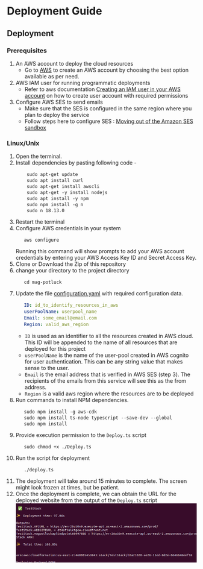# Deployment Guide

## Deployment 

### Prerequisites

1. An AWS account to deploy the cloud resources 
   - Go to [AWS](https://aws.amazon.com/) to create an AWS account by choosing the best option available as per need.
2. AWS IAM user for running programmatic deployments
   - Refer to aws documentation [Creating an IAM user in your AWS account](https://docs.aws.amazon.com/IAM/latest/UserGuide/id_users_create.html) on how to create user account with required permissions
3. Configure AWS SES to send emails
   - Make sure that the SES is configured in the same region where you plan to deploy the service
   - Follow steps here to configure SES : [Moving out of the Amazon SES sandbox](https://docs.aws.amazon.com/ses/latest/dg/request-production-access.html)

### Linux/Unix

1. Open the terminal.
2. Install dependencies by pasting following code - 
    ```shell
        sudo apt-get update
        sudo apt install curl
        sudo apt-get install awscli
        sudo apt-get -y install nodejs
        sudo apt install -y npm
        sudo npm install -g n
        sudo n 18.13.0
    ```
2. Restart the terminal
3. Configure AWS credentials in your system
   ```shell
      aws configure
   ```
   Running this command will show prompts to add your AWS account credentials by entering your AWS Access Key ID and Secret Access Key.   
4. Clone or Download the Zip of this repository
5. change your directory to the project directory
   ```shell
      cd mag-potluck
   ```
6. Update the file [configuration.yaml](../Backend/configuration.yaml) with required configuration data.
   ```yaml
      ID: id_to_identify_resources_in_aws
      userPoolName: userpool_name
      Email: some_email@email.com
      Region: valid_aws_region
   ```
   - `ID` is used as an identifier to all the resources created in AWS cloud. This ID will be appended to the name of all resources that are deployed for this project
   - `userPoolName` is the name of the user-pool created in AWS cognito for user authentication. This can be any string value that makes sense to the user.
   - `Email` is the email address that is verified in AWS SES (step 3). The recipients of the emails from this service will see this as the from address.
   - `Region` is a valid aws region where the resources are to be deployed
7. Run commands to install NPM dependencies.
   ```shell
      sudo npm install -g aws-cdk
      sudo npm install ts-node typescript --save-dev --global
      sudo npm install
   ```
8. Provide execution permission to the `Deploy.ts` script
   ```shell
      sudo chmod +x ./Deploy.ts
   ```
9. Run the script for deployment
   ```shell
      ./deploy.ts
   ```
10. The deployment will take around 15 minutes to complete. The screen might look frozen at times, but be patient. 
11. Once the deployment is complete, we can obtain the URL for the deployed website from the output of the `Deploy.ts` script
   ![Deployment Output](deployment_outputs.png)
